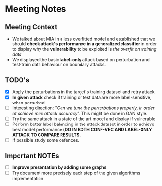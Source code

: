 # Meeting Notes


## Meeting Context
- We talked about MIA in a less overfitted model and established that we should __check attack's performance in a generalized classifier__ in order to display why the __vulnerability__ to be exploited is _the overfit on training data_ 
- We displayed the basic __label-only__ attack based on perturbation and test-train data behaviour on boundary attacks.

## TODO's
- [x] Apply the perturbations in the target's training dataset and retry attack
- [x] __In given attack__ check if training or test data are more label-sensitive, when perturbed
- [ ] Interesting direction: "_Can we tune the perturbations properly, in order ot achieve max attack accuracy_". This might be done in GAN style.
- [ ] Try the same attack in a state of the art model and display if vulnerable
- [ ] Perform better label balancing in the attack dataset in order to achieve best model performance (**DO IN BOTH CONF-VEC AND LABEL-ONLY ATTACK TO COMPARE RESULTS.**
- [ ] If possible study some defences.

## Important NOTEs
- [ ] __Improve presentation by adding some graphs__
- [ ] Try document more precisely each step of the given algorithms implementation

